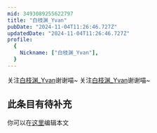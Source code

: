 ```yaml
---
mid: 3493089255622797
title: "白枝渊_Yvan"
pubDate: "2024-11-04T11:26:46.727Z"
updatedDate: "2024-11-04T11:26:46.727Z"
profile:
  {
    Nickname: ["白枝渊_Yvan"],
  }
---
```


关注[白枝渊_Yvan](https://space.bilibili.com/3493089255622797)谢谢喵~ 关注[白枝渊_Yvan](https://space.bilibili.com/3493089255622797)谢谢喵~

## 此条目有待补充
你可以在[这里](https://github.com/Yuhanawa/VTuber.ICU/edit/master/src/content/v/白枝渊_Yvan/index.md)编辑本文
